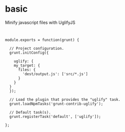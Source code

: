 # basic

Minify javascript files with UglifyJS

<pre><code>

module.exports = function(grunt) {

  // Project configuration.
  grunt.initConfig({

    uglify: {
    my_target: {
      files: {
        'dest/output.js': ['src/*.js']
      }
    }
  }
  });

  // Load the plugin that provides the "uglify" task.
  grunt.loadNpmTasks('grunt-contrib-uglify');

  // Default task(s).
  grunt.registerTask('default', ['uglify']);

};




</code></pre>
